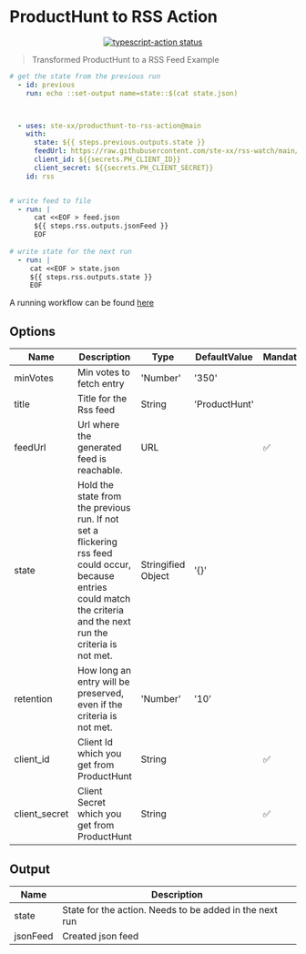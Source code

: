 # ProductHunt to RSS Action
<p align="center">
  <a href="https://github.com/actions/typescript-action/actions"><img alt="typescript-action status" src="https://github.com/actions/typescript-action/workflows/build-test/badge.svg"></a>
</p>

> Transformed ProductHunt to a RSS Feed
Example

```yaml
# get the state from the previous run
  - id: previous
    run: echo ::set-output name=state::$(cat state.json)



  - uses: ste-xx/producthunt-to-rss-action@main
    with:
      state: ${{ steps.previous.outputs.state }}
      feedUrl: https://raw.githubusercontent.com/ste-xx/rss-watch/main/feed.json
      client_id: ${{secrets.PH_CLIENT_ID}}
      client_secret: ${{secrets.PH_CLIENT_SECRET}}
    id: rss


# write feed to file
  - run: | 
      cat <<EOF > feed.json
      ${{ steps.rss.outputs.jsonFeed }}
      EOF
  
# write state for the next run
  - run: | 
     cat <<EOF > state.json
     ${{ steps.rss.outputs.state }}
     EOF
``` 

A running workflow can be found [here](https://github.com/ste-xx/rss-watch/blob/main/.github/workflows/ph.yml)


## Options
| Name  | Description | Type | DefaultValue | Mandatory |
| ----- | ----------- | ---- | ------------ | --------- | 
| minVotes  | Min votes to fetch entry | 'Number' | '350' |
| title | Title for the Rss feed | String | 'ProductHunt' |
| feedUrl | Url where the generated feed is reachable. | URL |  | ✅ 
| state | Hold the state from the previous run. If not set a flickering rss feed could occur, because entries could match the criteria and the next run the criteria is not met.  | Stringified Object | '{}' | 
| retention | How long an entry will be preserved, even if the criteria is not met. | 'Number' | '10' |
| client_id | Client Id which you get from ProductHunt | String | | ✅ 
| client_secret | Client Secret which you get from ProductHunt | String | |  ✅ 



## Output
| Name     | Description |
| -------- | ----------- | 
| state    | State for the action. Needs to be added in the next run |
| jsonFeed | Created json feed |

